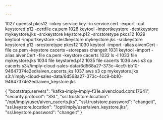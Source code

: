 ```yaml
---

---
```


 1027  openssl pkcs12 -inkey service.key -in service.cert -export -out keystored.p12 -certfile ca.pem
 1028  keytool -importkeystore -destkeystore mykeystore.jks -srckeystore keystore.p12 -srcstoretype pkcs12
 1029  keytool -importkeystore -destkeystore mykeystore.jks -srckeystore keystored.p12 -srcstoretype pkcs12
 1030  keytool -import -alias aivenCert -file ca.pem -keystore cacerts –storepass changeit
 1031  keytool -import -alias aivenCert -file ca.pem -keystore cacerts 
 1032  ls -l
 1033  file mykeystore.jks
 1034  file keystored.p12
 1035  file cacerts
 1036  aws s3 cp cacerts s3://imply-cloud-sales-data/6d568a27-373c-4cc9-bb10-94647374e2ed/aiven_cacerts.jks
 1037  aws s3 cp mykeystore.jks s3://imply-cloud-sales-data/6d568a27-373c-4cc9-bb10-94647374e2ed/aiven_keystore.jks


{
        "bootstrap.servers": "kafka-imply-imply-f31e.aivencloud.com:17641",
        "security.protocol": "SSL",
        "ssl.truststore.location": "/opt/imply/user/aiven_cacerts.jks",
        "ssl.truststore.password": "changeit",
        "ssl.keystore.location": "/opt/imply/user/aiven_keystore.jks",
        "ssl.keystore.password": "changeit"
}
